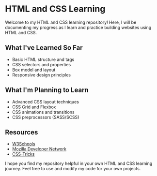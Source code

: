 # HTML and CSS Learning

Welcome to my HTML and CSS learning repository! Here, I will be documenting my progress as I learn and practice building websites using HTML and CSS.

## What I've Learned So Far

- Basic HTML structure and tags
- CSS selectors and properties
- Box model and layout
- Responsive design principles

## What I'm Planning to Learn
- Advanced CSS layout techniques
- CSS Grid and Flexbox
- CSS animations and transitions
- CSS preprocessors (SASS/SCSS)

## Resources
- [W3Schools](https://www.w3schools.com/)
- [Mozilla Developer Network](https://developer.mozilla.org/)
- [CSS-Tricks](https://css-tricks.com/)

I hope you find my repository helpful in your own HTML and CSS learning journey. Feel free to use and modify my code for your own projects.



